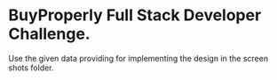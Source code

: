 # BuyProperly Full Stack Developer Challenge.

Use the given data providing for implementing the design in the screen shots folder.
